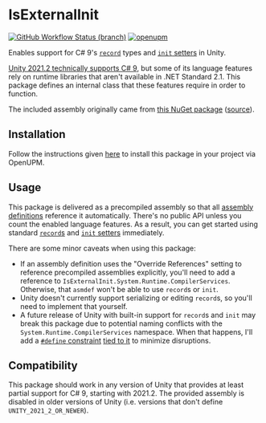 # IsExternalInit

[![GitHub Workflow Status (branch)](https://img.shields.io/github/workflow/status/CorundumGames/IsExternalInit/Release/main?logo=github&style=for-the-badge)](https://github.com/CorundumGames/IsExternalInit/actions)
[![openupm](https://img.shields.io/npm/v/games.corundum.isexternalinit?label=openupm&registry_uri=https://package.openupm.com&style=for-the-badge)](https://openupm.com/packages/games.corundum.isexternalinit)

Enables support for C# 9's [`record`](https://docs.microsoft.com/en-us/dotnet/csharp/fundamentals/types/records) types and
[`init` setters](https://docs.microsoft.com/en-us/dotnet/csharp/language-reference/keywords/init) in Unity.

[Unity 2021.2 technically supports C# 9](https://docs.unity3d.com/2021.2/Documentation/Manual/CSharpCompiler),
but some of its language features rely on runtime libraries that aren't available in .NET Standard 2.1.
This package defines an internal class that these features require in order to function.

The included assembly originally came from [this NuGet package](https://www.nuget.org/packages/IsExternalInit.System.Runtime.CompilerServices)
([source](https://github.com/asynkron/IsExternalInit)).

## Installation

Follow the instructions given [here](https://openupm.com/packages/games.corundum.isexternalinit/#modal-manualinstallation)
to install this package in your project via OpenUPM.

## Usage

This package is delivered as a precompiled assembly
so that all [assembly definitions](https://docs.unity3d.com/Manual/class-AssemblyDefinitionImporter) reference it automatically.
There's no public API unless you count the enabled language features.
As a result,
you can get started
using standard [`record`s](https://docs.microsoft.com/en-us/dotnet/csharp/fundamentals/types/records) and
[`init` setters](https://docs.microsoft.com/en-us/dotnet/csharp/language-reference/keywords/init) immediately.

There are some minor caveats when using this package:

- If an assembly definition uses the "Override References" setting to reference precompiled assemblies explicitly,
you'll need to add a reference to `IsExternalInit.System.Runtime.CompilerServices`.
Otherwise, that `asmdef` won't be able to use `record`s or `init`.
- Unity doesn't currently support serializing or editing `record`s,
so you'll need to implement that yourself.
- A future release of Unity with built-in support for `record`s and `init` may break this package
due to potential naming conflicts with the `System.Runtime.CompilerServices` namespace.
When that happens,
I'll add a [`#define` constraint](https://docs.unity3d.com/Manual/PluginInspector)
[tied to it](https://docs.unity3d.com/Manual/PlatformDependentCompilation) to minimize disruptions.

## Compatibility

This package should work in any version of Unity that provides at least partial support for C# 9, starting with 2021.2.
The provided assembly is disabled in older versions of Unity (i.e. versions that don't define `UNITY_2021_2_OR_NEWER`).
